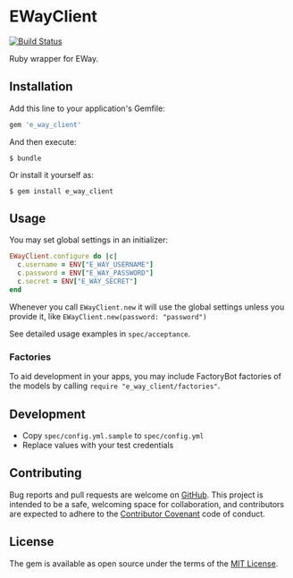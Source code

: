 # EWayClient

[![Build Status](https://travis-ci.org/imacchiato/e_way_client-ruby.svg?branch=master)](https://travis-ci.org/imacchiato/e_way_client-ruby)

Ruby wrapper for EWay.

## Installation

Add this line to your application's Gemfile:

```ruby
gem 'e_way_client'
```

And then execute:

    $ bundle

Or install it yourself as:

    $ gem install e_way_client

## Usage

You may set global settings in an initializer:

```ruby
EWayClient.configure do |c|
  c.username = ENV["E_WAY_USERNAME"]
  c.password = ENV["E_WAY_PASSWORD"]
  c.secret = ENV["E_WAY_SECRET"]
end
```

Whenever you call `EWayClient.new` it will use the global settings unless you provide it, like `EWayClient.new(password: "password")`

See detailed usage examples in `spec/acceptance`.

### Factories

To aid development in your apps, you may include FactoryBot factories of the models by calling `require "e_way_client/factories"`.

## Development

- Copy `spec/config.yml.sample` to `spec/config.yml`
- Replace values with your test credentials

## Contributing

Bug reports and pull requests are welcome on [GitHub](https://github.com/imacchiato/e_way_client-ruby). This project is intended to be a safe, welcoming space for collaboration, and contributors are expected to adhere to the [Contributor Covenant](http://contributor-covenant.org) code of conduct.


## License

The gem is available as open source under the terms of the [MIT License](http://opensource.org/licenses/MIT).

